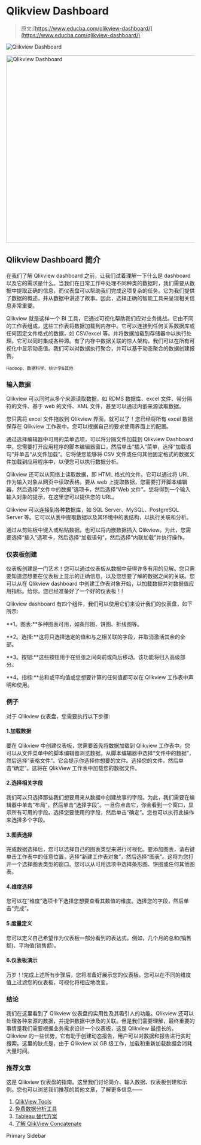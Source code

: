 # Qlikview Dashboard

> 原文:[https://www.educba.com/qlikview-dashboard/](https://www.educba.com/qlikview-dashboard/)

![Qlikview Dashboard](../Images/015fd8bd1eadf3181e1ba1799834094c.png)

<noscript><img class="alignnone size-full wp-image-235479" src="../Images/015fd8bd1eadf3181e1ba1799834094c.png" alt="Qlikview Dashboard" width="900" height="500" data-original-src="https://cdn.educba.com/academy/wp-content/uploads/2019/11/Qlikview-Dashboard-2.png"/></noscript>

## Qlikview Dashboard 简介

在我们了解 Qlikview dashboard 之前，让我们试着理解一下什么是 dashboard 以及它的需求是什么。当我们在日常工作中处理不同种类的数据时，我们需要从数据中提取正确的信息，而仪表盘可以帮助我们完成这项复杂的任务。它为我们提供了数据的概述，并从数据中讲述了故事。因此，选择正确的智能工具来呈现相关信息非常重要。

Qlikview 就是这样一个 BI 工具，它通过可视化帮助我们应对业务挑战。它由不同的工作表组成，这些工作表将数据加载到内存中。它可以连接到任何关系数据库或任何固定文件格式的数据，如 CSV/excel 等。并将数据加载到存储器中以执行处理。它可以同时集成各种源。有了内存中数据关联的惊人架构，我们可以在所有可视化中显示动态值。我们可以对数据执行聚合，并可以基于动态聚合的数据创建报告。

<small>Hadoop、数据科学、统计学&其他</small>

### 输入数据

Qlikview 可以同时从多个来源读取数据，如 RDMS 数据库、excel 文件、带分隔符的文件、基于 web 的文件、XML 文件，甚至可以通过内嵌来源读取数据。

您只需将 excel 文件拖放到 Qlikview 界面，就可以了！您已经将所有 excel 数据保存在 Qlikview 工作表中。您可以根据自己的要求使用界面上的配置。

通过选择编辑器中可用的菜单选项，可以将分隔文件加载到 Qlikview Dashboard 中。您需要打开应用程序的脚本编辑器窗口，然后单击“插入”菜单，选择“加载语句”并单击“从文件加载”。它将使您能够将 CSV 文件或任何其他固定格式的数据文件加载到应用程序中，以便您可以执行数据分析。

Qlikview 还可以从网络上读取数据，即 HTML 格式的文件。它可以通过将 URL 作为输入对象从网页中读取表格。要从 web 上提取数据，您需要打开脚本编辑器，然后选择“文件中的数据”选项卡，然后选择“Web 文件”。您将得到一个输入输入对象的提示，在这里您可以提供您的 URL。

Qlikview 可以连接到各种数据库，如 SQL Server、MySQL、PostgreSQL Server 等。它可以从表中提取数据以及其环境中的表结构，以执行关联和分析。

通过从剪贴板中键入或粘贴数据，也可以将内嵌数据插入 Qlikview。为此，您需要选择“插入”选项卡，然后选择“加载语句”，然后选择“内联加载”并执行操作。

### 仪表板创建

仪表板创建是一门艺术！您可以通过仪表板从数据中获得许多有用的见解。您只需要知道您想要在仪表板上显示的正确信息，以及您想要了解的数据之间的关联。您可以从在 Qlikview dashboard 中创建工作表对象开始，以加载数据并对数据值应用指标。给你。您已经准备好了一个好的仪表板！!

Qlikview dashboard 有四个组件，我们可以使用它们来设计我们的仪表盘，如下所示:

**1。图表:**多种图表可用，如条形图、饼图、折线图等。

**2。选择:**这将只选择选定的值和与之相关联的字段，并取消激活其余的全部。

**3。按钮:**这些按钮用于在纸张之间向前或向后移动。该功能将归入高级部分。

**4。指标:**总和或平均值或您想要计算的任何值都可以在 Qlikview 工作表中声明和使用。

### 例子

对于 Qlikview 仪表盘，您需要执行以下步骤:

#### 1.加载数据

要在 Qlikview 中创建仪表板，您需要首先将数据加载到 Qlikview 工作表中。您可以从文件菜单中的脚本编辑器浏览数据。从脚本编辑器中选择“文件中的数据”，然后选择“表格文件”。它会提示你选择你想要的文件。选择您的文件，然后单击“确定”。这将在 QlikView 工作表中加载您的数据文件。

#### 2.选择相关字段

我们可以只选择那些我们想要用来从数据中创建故事的字段。为此，我们需要在编辑器中单击“布局”，然后单击“选择字段”。一旦你点击它，你会看到一个窗口，显示所有可用的字段。选择您要使用的字段，然后单击“确定”。您也可以执行此操作来选择多个字段。

#### 3.图表选择

完成数据选择后，您可以选择自己的图表类型来进行可视化。要添加图表，请右键单击工作表中的任意位置，选择“新建工作表对象”，然后选择“图表”。这将为您打开一个选择图表类型的窗口。您可以从可用选项中选择条形图、饼图或任何其他图表。

#### 4.维度选择

您可以在“维度”选项卡下选择您想要查看其数值的维度。选择您的字段，然后单击“完成”。

#### 5.度量定义

您可以定义自己希望作为仪表板一部分看到的表达式。例如，几个月的总和(销售额)、平均值(销售额)。

#### 6.仪表板演示

万岁！!完成上述所有步骤后，您将准备好展示您的仪表板。您可以在不同的维度值上过滤您的仪表板，可视化将相应地改变。

### 结论

我们在这里看到了 Qlikview 仪表盘的实用性及其吸引人的功能。Qlikview 还可以处理各种来源的数据，并提供数据中涉及的关联。但是我们需要理解，最终重要的事情是我们需要根据业务需求设计一个仪表板，这是 Qlikview 最擅长的。Qlikview 的一些优势，它有助于创建动态报告，用户可以对数据和报告进行实时搜索。这里的缺点是，由于 Qlikview 以 GB 级工作，加载和重新加载数据会消耗大量时间。

### 推荐文章

这是 Qlikview 仪表盘的指南。这里我们讨论简介、输入数据、仪表板创建和示例。您也可以浏览我们推荐的其他文章，了解更多信息——

1.  [QlikView Tools](https://www.educba.com/qlikview-tools/)
2.  [免费数据分析工具](https://www.educba.com/free-data-analysis-tools/)
3.  [Tableau 替代方案](https://www.educba.com/tableau-alternatives/)
4.  [了解 QlikView Concatenate](https://www.educba.com/qlikview-concatenate/)

<footer class="entry-footer">

<aside class="sidebar sidebar-primary widget-area" role="complementary" aria-label="Primary Sidebar">Primary Sidebar</aside>

</footer>